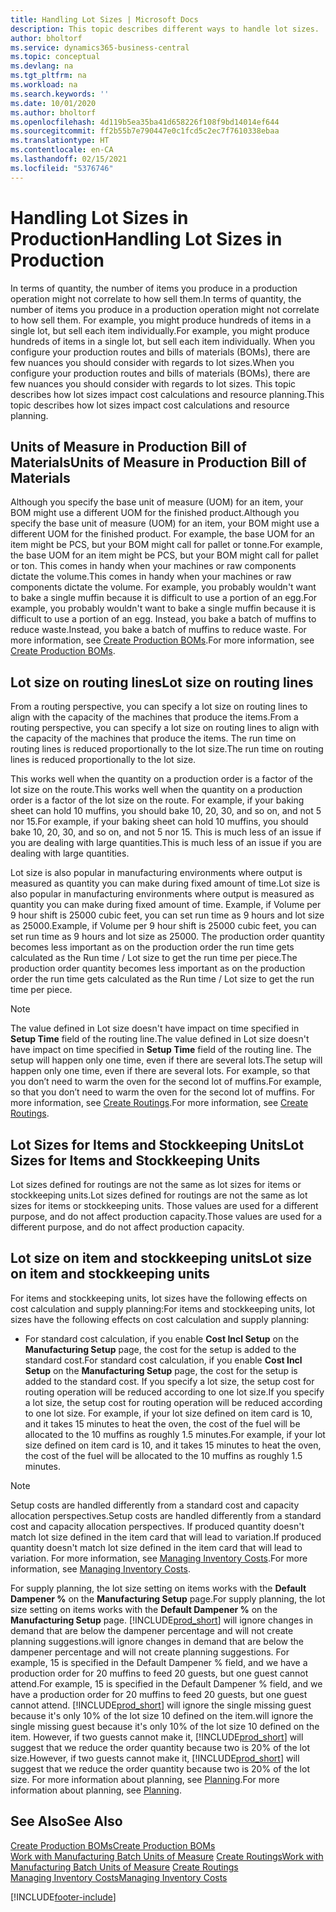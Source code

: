 ```yaml
---
title: Handling Lot Sizes | Microsoft Docs
description: This topic describes different ways to handle lot sizes.
author: bholtorf
ms.service: dynamics365-business-central
ms.topic: conceptual
ms.devlang: na
ms.tgt_pltfrm: na
ms.workload: na
ms.search.keywords: ''
ms.date: 10/01/2020
ms.author: bholtorf
ms.openlocfilehash: 4d119b5ea35ba41d658226f108f9bd14014ef644
ms.sourcegitcommit: ff2b55b7e790447e0c1fcd5c2ec7f7610338ebaa
ms.translationtype: HT
ms.contentlocale: en-CA
ms.lasthandoff: 02/15/2021
ms.locfileid: "5376746"
---
```

# <a name="handling-lot-sizes-in-production"></a><span data-ttu-id="b990f-103">Handling Lot Sizes in Production</span><span class="sxs-lookup"><span data-stu-id="b990f-103">Handling Lot Sizes in Production</span></span>
<span data-ttu-id="b990f-104">In terms of quantity, the number of items you produce in a production operation might not correlate to how sell them.</span><span class="sxs-lookup"><span data-stu-id="b990f-104">In terms of quantity, the number of items you produce in a production operation might not correlate to how sell them.</span></span> <span data-ttu-id="b990f-105">For example, you might produce hundreds of items in a single lot, but sell each item individually.</span><span class="sxs-lookup"><span data-stu-id="b990f-105">For example, you might produce hundreds of items in a single lot, but sell each item individually.</span></span> <span data-ttu-id="b990f-106">When you configure your production routes and bills of materials (BOMs), there are few nuances you should consider with regards to lot sizes.</span><span class="sxs-lookup"><span data-stu-id="b990f-106">When you configure your production routes and bills of materials (BOMs), there are few nuances you should consider with regards to lot sizes.</span></span> <span data-ttu-id="b990f-107">This topic describes how lot sizes impact cost calculations and resource planning.</span><span class="sxs-lookup"><span data-stu-id="b990f-107">This topic describes how lot sizes impact cost calculations and resource planning.</span></span>

## <a name="units-of-measure-in-production-bill-of-materials"></a><span data-ttu-id="b990f-108">Units of Measure in Production Bill of Materials</span><span class="sxs-lookup"><span data-stu-id="b990f-108">Units of Measure in Production Bill of Materials</span></span>
<span data-ttu-id="b990f-109">Although you specify the base unit of measure (UOM) for an item, your BOM might use a different UOM for the finished product.</span><span class="sxs-lookup"><span data-stu-id="b990f-109">Although you specify the base unit of measure (UOM) for an item, your BOM might use a different UOM for the finished product.</span></span> <span data-ttu-id="b990f-110">For example, the base UOM for an item might be PCS, but your BOM might call for pallet or tonne.</span><span class="sxs-lookup"><span data-stu-id="b990f-110">For example, the base UOM for an item might be PCS, but your BOM might call for pallet or ton.</span></span> <span data-ttu-id="b990f-111">This comes in handy when your machines or raw components dictate the volume.</span><span class="sxs-lookup"><span data-stu-id="b990f-111">This comes in handy when your machines or raw components dictate the volume.</span></span> <span data-ttu-id="b990f-112">For example, you probably wouldn't want to bake a single muffin because it is difficult to use a portion of an egg.</span><span class="sxs-lookup"><span data-stu-id="b990f-112">For example, you probably wouldn't want to bake a single muffin because it is difficult to use a portion of an egg.</span></span> <span data-ttu-id="b990f-113">Instead, you bake a batch of muffins to reduce waste.</span><span class="sxs-lookup"><span data-stu-id="b990f-113">Instead, you bake a batch of muffins to reduce waste.</span></span> <span data-ttu-id="b990f-114">For more information, see [Create Production BOMs](production-how-to-create-production-boms.md).</span><span class="sxs-lookup"><span data-stu-id="b990f-114">For more information, see [Create Production BOMs](production-how-to-create-production-boms.md).</span></span>

## <a name="lot-size-on-routing-lines"></a><span data-ttu-id="b990f-115">Lot size on routing lines</span><span class="sxs-lookup"><span data-stu-id="b990f-115">Lot size on routing lines</span></span>
<span data-ttu-id="b990f-116">From a routing perspective, you can specify a lot size on routing lines to align with the capacity of the machines that produce the items.</span><span class="sxs-lookup"><span data-stu-id="b990f-116">From a routing perspective, you can specify a lot size on routing lines to align with the capacity of the machines that produce the items.</span></span> <span data-ttu-id="b990f-117">The run time on routing lines is reduced proportionally to the lot size.</span><span class="sxs-lookup"><span data-stu-id="b990f-117">The run time on routing lines is reduced proportionally to the lot size.</span></span> 

<span data-ttu-id="b990f-118">This works well when the quantity on a production order is a factor of the lot size on the route.</span><span class="sxs-lookup"><span data-stu-id="b990f-118">This works well when the quantity on a production order is a factor of the lot size on the route.</span></span> <span data-ttu-id="b990f-119">For example, if your baking sheet can hold 10 muffins, you should bake 10, 20, 30, and so on, and not 5 nor 15.</span><span class="sxs-lookup"><span data-stu-id="b990f-119">For example, if your baking sheet can hold 10 muffins, you should bake 10, 20, 30, and so on, and not 5 nor 15.</span></span>  <span data-ttu-id="b990f-120">This is much less of an issue if you are dealing with large quantities.</span><span class="sxs-lookup"><span data-stu-id="b990f-120">This is much less of an issue if you are dealing with large quantities.</span></span>

<span data-ttu-id="b990f-121">Lot size is also popular in manufacturing environments where output is measured as quantity you can make during fixed amount of time.</span><span class="sxs-lookup"><span data-stu-id="b990f-121">Lot size is also popular in manufacturing environments where output is measured as quantity you can make during fixed amount of time.</span></span> <span data-ttu-id="b990f-122">Example, if Volume per 9 hour shift is 25000 cubic feet, you can set run time as 9 hours and lot size as 25000.</span><span class="sxs-lookup"><span data-stu-id="b990f-122">Example, if Volume per 9 hour shift is 25000 cubic feet, you can set run time as 9 hours and lot size as 25000.</span></span>
<span data-ttu-id="b990f-123">The production order quantity becomes less important as on the production order the run time gets calculated as the Run time / Lot size to get the run time per piece.</span><span class="sxs-lookup"><span data-stu-id="b990f-123">The production order quantity becomes less important as on the production order the run time gets calculated as the Run time / Lot size to get the run time per piece.</span></span>
 
> [!NOTE]
> <span data-ttu-id="b990f-124">The value defined in Lot size doesn't have impact on time specified in **Setup Time** field of the routing line.</span><span class="sxs-lookup"><span data-stu-id="b990f-124">The value defined in Lot size doesn't have impact on time specified in **Setup Time** field of the routing line.</span></span> <span data-ttu-id="b990f-125">The setup will happen only one time, even if there are several lots.</span><span class="sxs-lookup"><span data-stu-id="b990f-125">The setup will happen only one time, even if there are several lots.</span></span> <span data-ttu-id="b990f-126">For example, so that you don’t need to warm the oven for the second lot of muffins.</span><span class="sxs-lookup"><span data-stu-id="b990f-126">For example, so that you don’t need to warm the oven for the second lot of muffins.</span></span> <span data-ttu-id="b990f-127">For more information, see [Create Routings](production-how-to-create-routings.md).</span><span class="sxs-lookup"><span data-stu-id="b990f-127">For more information, see [Create Routings](production-how-to-create-routings.md).</span></span>

## <a name="lot-sizes-for-items-and-stockkeeping-units"></a><span data-ttu-id="b990f-128">Lot Sizes for Items and Stockkeeping Units</span><span class="sxs-lookup"><span data-stu-id="b990f-128">Lot Sizes for Items and Stockkeeping Units</span></span>
<span data-ttu-id="b990f-129">Lot sizes defined for routings are not the same as lot sizes for items or stockkeeping units.</span><span class="sxs-lookup"><span data-stu-id="b990f-129">Lot sizes defined for routings are not the same as lot sizes for items or stockkeeping units.</span></span> <span data-ttu-id="b990f-130">Those values are used for a different purpose, and do not affect production capacity.</span><span class="sxs-lookup"><span data-stu-id="b990f-130">Those values are used for a different purpose, and do not affect production capacity.</span></span> 

## <a name="lot-size-on-item-and-stockkeeping-units"></a><span data-ttu-id="b990f-131">Lot size on item and stockkeeping units</span><span class="sxs-lookup"><span data-stu-id="b990f-131">Lot size on item and stockkeeping units</span></span>
<span data-ttu-id="b990f-132">For items and stockkeeping units, lot sizes have the following effects on cost calculation and supply planning:</span><span class="sxs-lookup"><span data-stu-id="b990f-132">For items and stockkeeping units, lot sizes have the following effects on cost calculation and supply planning:</span></span>

* <span data-ttu-id="b990f-133">For standard cost calculation, if you enable **Cost Incl Setup** on the **Manufacturing Setup** page, the cost for the setup is added to the standard cost.</span><span class="sxs-lookup"><span data-stu-id="b990f-133">For standard cost calculation, if you enable **Cost Incl Setup** on the **Manufacturing Setup** page, the cost for the setup is added to the standard cost.</span></span> <span data-ttu-id="b990f-134">If you specify a lot size, the setup cost for routing operation will be reduced according to one lot size.</span><span class="sxs-lookup"><span data-stu-id="b990f-134">If you specify a lot size, the setup cost for routing operation will be reduced according to one lot size.</span></span> <span data-ttu-id="b990f-135">For example, if your lot size defined on item card is 10, and it takes 15 minutes to heat the oven, the cost of the fuel will be allocated to the 10 muffins as roughly 1.5 minutes.</span><span class="sxs-lookup"><span data-stu-id="b990f-135">For example, if your lot size defined on item card is 10, and it takes 15 minutes to heat the oven, the cost of the fuel will be allocated to the 10 muffins as roughly 1.5 minutes.</span></span> 

> [!NOTE]
> <span data-ttu-id="b990f-136">Setup costs are handled differently from a standard cost and capacity allocation perspectives.</span><span class="sxs-lookup"><span data-stu-id="b990f-136">Setup costs are handled differently from a standard cost and capacity allocation perspectives.</span></span> <span data-ttu-id="b990f-137">If produced quantity doesn't match lot size defined in the item card that will lead to variation.</span><span class="sxs-lookup"><span data-stu-id="b990f-137">If produced quantity doesn't match lot size defined in the item card that will lead to variation.</span></span> <span data-ttu-id="b990f-138">For more information, see [Managing Inventory Costs](finance-manage-inventory-costs.md).</span><span class="sxs-lookup"><span data-stu-id="b990f-138">For more information, see [Managing Inventory Costs](finance-manage-inventory-costs.md).</span></span> <!--not sure that I got this part right seems to repeat the first example.-->

<span data-ttu-id="b990f-139">For supply planning, the lot size setting on items works with the **Default Dampener %** on the **Manufacturing Setup** page.</span><span class="sxs-lookup"><span data-stu-id="b990f-139">For supply planning, the lot size setting on items works with the **Default Dampener %** on the **Manufacturing Setup** page.</span></span> [!INCLUDE[prod_short](includes/prod_short.md)] <span data-ttu-id="b990f-140">will ignore changes in demand that are below the dampener percentage and will not create planning suggestions.</span><span class="sxs-lookup"><span data-stu-id="b990f-140">will ignore changes in demand that are below the dampener percentage and will not create planning suggestions.</span></span> <span data-ttu-id="b990f-141">For example, 15 is specified in the Default Dampener % field, and we have a production order for 20 muffins to feed 20 guests, but one guest cannot attend.</span><span class="sxs-lookup"><span data-stu-id="b990f-141">For example, 15 is specified in the Default Dampener % field, and we have a production order for 20 muffins to feed 20 guests, but one guest cannot attend.</span></span> [!INCLUDE[prod_short](includes/prod_short.md)] <span data-ttu-id="b990f-142">will ignore the single missing guest because it's only 10% of the lot size 10 defined on the item.</span><span class="sxs-lookup"><span data-stu-id="b990f-142">will ignore the single missing guest because it's only 10% of the lot size 10 defined on the item.</span></span> <span data-ttu-id="b990f-143">However, if two guests cannot make it, [!INCLUDE[prod_short](includes/prod_short.md)] will suggest that we reduce the order quantity because two is 20% of the lot size.</span><span class="sxs-lookup"><span data-stu-id="b990f-143">However, if two guests cannot make it, [!INCLUDE[prod_short](includes/prod_short.md)] will suggest that we reduce the order quantity because two is 20% of the lot size.</span></span> <span data-ttu-id="b990f-144">For more information about planning, see [Planning](production-planning.md).</span><span class="sxs-lookup"><span data-stu-id="b990f-144">For more information about planning, see [Planning](production-planning.md).</span></span>

## <a name="see-also"></a><span data-ttu-id="b990f-145">See Also</span><span class="sxs-lookup"><span data-stu-id="b990f-145">See Also</span></span>
[<span data-ttu-id="b990f-146">Create Production BOMs</span><span class="sxs-lookup"><span data-stu-id="b990f-146">Create Production BOMs</span></span>](production-how-to-create-production-boms.md)  
<span data-ttu-id="b990f-147">[Work with Manufacturing Batch Units of Measure](production-how-to-use-the-manufacturing-batch-unit-of-measure.md)
[Create Routings](production-how-to-create-routings.md)</span><span class="sxs-lookup"><span data-stu-id="b990f-147">[Work with Manufacturing Batch Units of Measure](production-how-to-use-the-manufacturing-batch-unit-of-measure.md)
[Create Routings](production-how-to-create-routings.md)</span></span>  
[<span data-ttu-id="b990f-148">Managing Inventory Costs</span><span class="sxs-lookup"><span data-stu-id="b990f-148">Managing Inventory Costs</span></span>](finance-manage-inventory-costs.md)


[!INCLUDE[footer-include](includes/footer-banner.md)]